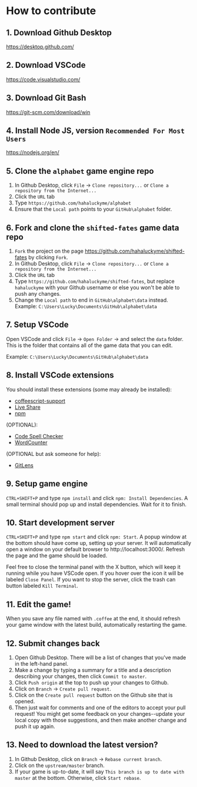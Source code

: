# How to contribute

## 1. Download Github Desktop
https://desktop.github.com/

## 2. Download VSCode
https://code.visualstudio.com/

## 3. Download Git Bash
https://git-scm.com/download/win

## 4. Install Node JS, version `Recommended For Most Users`
https://nodejs.org/en/

## 5. Clone the `alphabet` game engine repo
1. In Github Desktop, click `File` -> `Clone repository...` or `Clone a repository from the Internet...`
2. Click the `URL` tab
3. Type `https://github.com/hahaluckyme/alphabet`
4. Ensure that the `Local path` points to your `GitHub\alphabet` folder.

## 6. Fork and clone the `shifted-fates` game data repo
1. `Fork` the project on the page https://github.com/hahaluckyme/shifted-fates by clicking `Fork`.
2. In Github Desktop, click `File` -> `Clone repository...` or `Clone a repository from the Internet...`
3. Click the `URL` tab
4. Type `https://github.com/hahaluckyme/shifted-fates`, but replace `hahaluckyme` with your Github username or else you won't be able to push any changes.
5. Change the `Local path` to end in `GitHub\alphabet\data` instead. Example: `C:\Users\Lucky\Documents\GitHub\alphabet\data`

## 7. Setup VSCode
Open VSCode and click `File` -> `Open Folder` -> and select the `data` folder. This is the folder that contains all of the game data that you can edit.

Example: `C:\Users\Lucky\Documents\GitHub\alphabet\data`

## 8. Install VSCode extensions
You should install these extensions (some may already be installed):
- [coffeescript-support](https://marketplace.visualstudio.com/items?itemName=yorkxin.coffeescript-support)
- [Live Share](https://marketplace.visualstudio.com/items?itemName=MS-vsliveshare.vsliveshare)
- [npm](https://marketplace.visualstudio.com/items?itemName=eg2.vscode-npm-script)

(OPTIONAL):
- [Code Spell Checker](https://marketplace.visualstudio.com/items?itemName=streetsidesoftware.code-spell-checker)
- [WordCounter](https://marketplace.visualstudio.com/items?itemName=kirozen.wordcounter)

(OPTIONAL but ask someone for help):
- [GitLens](https://marketplace.visualstudio.com/items?itemName=eamodio.gitlens)

## 9. Setup game engine
`CTRL+SHIFT+P` and type `npm install` and click `npm: Install Dependencies`.
A small terminal should pop up and install dependencies. Wait for it to finish.

## 10. Start development server
`CTRL+SHIFT+P` and type `npm start` and click `npm: Start`. A popup window at the bottom should have come up, setting up your server. It will automatically open a window on your default browser to http://localhost:3000/. Refresh the page and the game should be loaded.

Feel free to close the terminal panel with the X button, which will keep it running while you have VSCode open. If you hover over the icon it will be labeled `Close Panel`. If you want to stop the server, click the trash can button labeled `Kill Terminal`.

## 11. Edit the game!
When you save any file named with `.coffee` at the end, it should refresh your game window with the latest build, automatically restarting the game.

## 12. Submit changes back
1. Open Github Desktop. There will be a list of changes that you've made in the left-hand panel.
2. Make a change by typing a summary for a title and a description describing your changes, then click `Commit to master`.
3. Click `Push origin` at the top to push up your changes to Github.
4. Click on `Branch` -> `Create pull request`.
5. Click on the `Create pull request` button on the Github site that is opened.
6. Then just wait for comments and one of the editors to accept your pull request! You might get some feedback on your changes--update your local copy with those suggestions, and then make another change and push it up again.

## 13. Need to download the latest version?
1. In Github Desktop, click on `Branch` -> `Rebase current branch`.
2. Click on the `upstream/master` branch.
3. If your game is up-to-date, it will say `This branch is up to date with master` at the bottom. Otherwise, click `Start rebase`.
